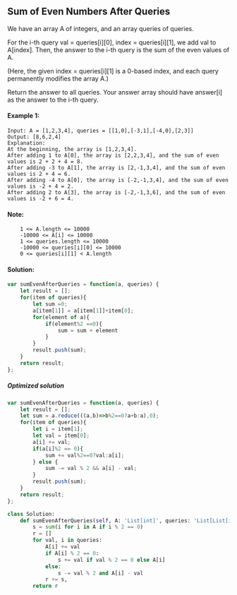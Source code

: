 ## Sum of Even Numbers After Queries
We have an array A of integers, and an array queries of queries.

For the i-th query val = queries[i][0], index = queries[i][1], we add val to A[index].  Then, the answer to the i-th query is the sum of the even values of A.
    
(Here, the given index = queries[i][1] is a 0-based index, and each query permanently modifies the array A.)

Return the answer to all queries.  Your answer array should have answer[i] as the answer to the i-th query.

#### Example 1:
```
Input: A = [1,2,3,4], queries = [[1,0],[-3,1],[-4,0],[2,3]]
Output: [8,6,2,4]
Explanation: 
At the beginning, the array is [1,2,3,4].
After adding 1 to A[0], the array is [2,2,3,4], and the sum of even values is 2 + 2 + 4 = 8.
After adding -3 to A[1], the array is [2,-1,3,4], and the sum of even values is 2 + 4 = 6.
After adding -4 to A[0], the array is [-2,-1,3,4], and the sum of even values is -2 + 4 = 2.
After adding 2 to A[3], the array is [-2,-1,3,6], and the sum of even values is -2 + 6 = 4.
```
 

#### Note:
```
    1 <= A.length <= 10000
    -10000 <= A[i] <= 10000
    1 <= queries.length <= 10000
    -10000 <= queries[i][0] <= 10000
    0 <= queries[i][1] < A.length
```
#### Solution:

```javascript
var sumEvenAfterQueries = function(a, queries) {
    let result = [];
    for(item of queries){
        let sum =0;
        a[item[1]] = a[item[1]]+item[0];
        for(element of a){
            if(element%2 ==0){
                sum = sum + element
            }
        }
        result.push(sum);
    }
    return result;
};
```
##### Optimized solution
```javascript
var sumEvenAfterQueries = function(a, queries) {
    let result = [];
    let sum = a.reduce(((a,b)=>b%2==0?a+b:a),0);
    for(item of queries){
        let i = item[1];
        let val = item[0];
        a[i] += val;
        if(a[i]%2 == 0){
            sum += val%2==0?val:a[i];
        } else {
            sum -= val % 2 && a[i] - val;
        }
        result.push(sum);
    }
    return result;
};
```


```python
class Solution:
    def sumEvenAfterQueries(self, A: 'List[int]', queries: 'List[List[int]]') -> 'List[int]':
        s = sum(i for i in A if i % 2 == 0)
        r = []
        for val, i in queries: 
            A[i] += val 
            if A[i] % 2 == 0:
                s += val if val % 2 == 0 else A[i]
            else:
                s -= val % 2 and A[i] - val
            r += s,
        return r
```
